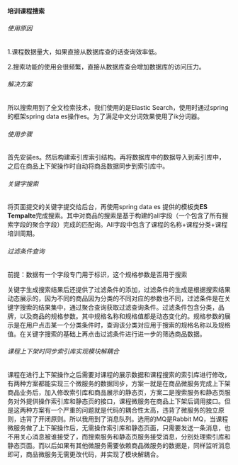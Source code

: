 #### 培训课程搜索

###### 使用原因

1.课程数据量大，如果直接从数据库查的话查询效率低。

2.搜索功能的使用会很频繁，直接从数据库查会增加数据库的访问压力。

###### 解决方案

所以搜索用到了全文检索技术，我们使用的是Elastic Search，使用时通过spring的框架spring data es操作es。为了满足中文分词效果使用了ik分词器。

###### 使用步骤

首先安装es。然后构建索引库索引结构。再将数据库中的数据导入到索引库中，之后在商品上下架操作时自动将商品数据同步到索引库中。

###### 关键字搜索

将页面提交的关键字提交给后台，再使用spring data es 提供的模板类**ES Tempalte**完成搜索。其中对商品的搜索是基于构建的all字段（一个包含了所有搜索字段的聚合字段）完成的匹配询。All字段中包含了课程的名称+课程分类+课程培训周期。

###### 过滤条件查询

前提：数据有一个字段专门用于标识，这个规格参数是否用于搜索

关键字生成搜索结果后还提供了过滤条件的添加，过滤条件的生成是根据搜索结果动态展示的，因为不同的商品因为分类的不同对应的参数也不同，过滤条件是在关键字搜索的结果集中，通过聚合查询获取过滤查询条件。过滤条件包含分类，品牌，以及商品的规格参数。其中规格名称和规格值都是动态变化的。规格参数的展示是在用户点击某一个分类条件时，查询该分类对应用于搜索的规格名称以及规格值。在关键字搜索的基础上再点击过滤条件进行进一步的筛选商品数据。

###### 课程上下架时同步索引库实现模块解耦合

课程在进行上下架操作之后需要对课程的展示数据和课程搜索的索引库进行修改，有两种方案都能实现三个微服务的数据同步，方案一就是在商品微服务完成上下架商品业务后，加入修改索引库和商品展示的静态页，方案二是搜索服务和静态页服务对外提供操作索引库和静态页的接口，课程微服务在商品上下架后调用接口。但是这两种方案有一个严重的问题就是代码的耦合性太高，违背了微服务的独立原则，违背了开闭原则。所以我用到了消息队列。选用的MQ是Rabbit MQ，当课程微服务做了上下架操作后，无需操作索引库和静态页面，只需要发送一条消息，也不用关心消息被谁接受了，而搜索服务和静态页服务接受消息，分别处理索引库和静态页面。而以后如果有其他微服务需要依赖商品微服务的数据是，同样监听消息即可，商品微服务无需更改代码，并实现了模块解耦合。


